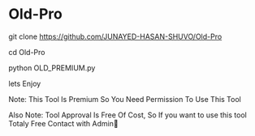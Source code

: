 # Old-Pro

git clone https://github.com/JUNAYED-HASAN-SHUVO/Old-Pro

cd Old-Pro

python OLD_PREMIUM.py


lets Enjoy

Note: This Tool Is Premium So You Need Permission To Use This Tool

Also Note: Tool Approval Is Free Of Cost, So If you want to use this tool Totaly Free Contact with Admin🌺
